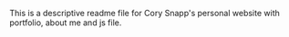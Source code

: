 This is a descriptive readme file for Cory Snapp's personal website
with portfolio, about me and js file.
